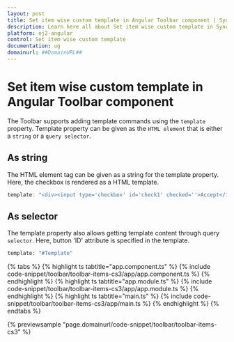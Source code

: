 ```yaml
---
layout: post
title: Set item wise custom template in Angular Toolbar component | Syncfusion
description: Learn here all about Set item wise custom template in Syncfusion Angular Toolbar component of Syncfusion Essential JS 2 and more.
platform: ej2-angular
control: Set item wise custom template 
documentation: ug
domainurl: ##DomainURL##
---
```


# Set item wise custom template in Angular Toolbar component

The Toolbar supports adding template commands using the  `template` property. Template property can be given as the `HTML element` that is either a `string`  or a `query selector`.

## As string

The HTML element tag can be given as a string for the template property. Here, the checkbox is rendered as a HTML template.

```typescript
template: "<div><input type='checkbox' id='check1' checked=''>Accept</input></div>"

```

## As selector

The template property also allows getting template content through query `selector`. Here, button 'ID' attribute is specified in the template.

```typescript
template: "#Template"

```

{% tabs %}
{% highlight ts tabtitle="app.component.ts" %}
{% include code-snippet/toolbar/toolbar-items-cs3/app/app.component.ts %}
{% endhighlight %}
{% highlight ts tabtitle="app.module.ts" %}
{% include code-snippet/toolbar/toolbar-items-cs3/app/app.module.ts %}
{% endhighlight %}
{% highlight ts tabtitle="main.ts" %}
{% include code-snippet/toolbar/toolbar-items-cs3/app/main.ts %}
{% endhighlight %}
{% endtabs %}
  
{% previewsample "page.domainurl/code-snippet/toolbar/toolbar-items-cs3" %}
